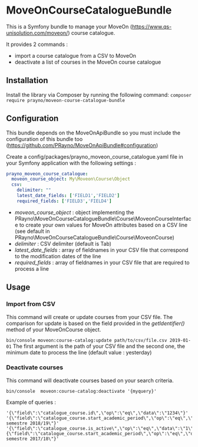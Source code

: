 # MoveOnCourseCatalogueBundle
This is a Symfony bundle to manage your MoveOn (https://www.qs-unisolution.com/moveon/) course catalogue.

It provides 2 commands :
- import a course catalogue from a CSV to MoveOn
- deactivate a list of courses in the MoveOn course catalogue

## Installation
Install the library via Composer by running the following command:
`composer require prayno/moveon-course-catalogue-bundle`

## Configuration
This bundle depends on the MoveOnApiBundle so you must include the configuration of this bundle too (https://github.com/PRayno/MoveOnApiBundle#configuration)

Create a config/packages/prayno_moveon_course_catalogue.yaml file in your Symfony application with the following settings :
```yaml
prayno_moveon_course_catalogue:
  moveon_course_object: My\Moveon\Course\Object
  csv:
    delimiter: ""
    latest_date_fields: ['FIELD1','FIELD2'] 
    required_fields: ['FIELD3','FIELD4']
```

- *moveon_course_object* : object implementing the PRayno\MoveOnCourseCatalogueBundle\Course\MoveonCourseInterface to create your own values for MoveOn attributes based on a CSV line (see default in PRayno\MoveOnCourseCatalogueBundle\Course\MoveonCourse)
- *delimiter* : CSV delimiter (default is Tab)
- *latest_date_fields* : array of fieldnames in your CSV file that correspond to the modification dates of the line
- *required_fields* : array of fieldnames in your CSV file that are required to process a line

## Usage

### Import from CSV
This command will create or update courses from your CSV file. The comparison for update is based on the field provided in the *getIdentifier()* method of your MoveOnCourse object.

`bin/console moveon:course-catalog:update path/to/csv/file.csv 2019-01-01`
The first argument is the path of your CSV file and the second one, the minimum date to process the line (default value : yesterday)

### Deactivate courses
This command will deactivate courses based on your search criteria.

`bin/console  moveon:course-catalog:deactivate '{myquery}'`

Example of queries :
```
'{\"field\":\"catalogue_course.id\",\"op\":\"eq\",\"data\":\"1234\"}'
'{\"field\":\"catalogue_course.start_academic_period\",\"op\":\"eq\",\"data\":\"1er semestre 2018/19\"}'
'{\"field\":\"catalogue_course.is_active\",\"op\":\"eq\",\"data\":\"1\"},{\"field\":\"catalogue_course.start_academic_period\",\"op\":\"eq\",\"data\":\"1er semestre 2017/18\"}'
```

